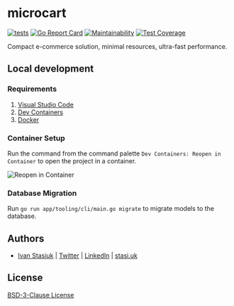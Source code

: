 # microcart

[![tests](https://github.com/brokeyourbike/microcart/actions/workflows/tests.yml/badge.svg)](https://github.com/brokeyourbike/microcart/actions/workflows/tests.yml)
[![Go Report Card](https://goreportcard.com/badge/github.com/brokeyourbike/microcart)](https://goreportcard.com/report/github.com/brokeyourbike/microcart)
[![Maintainability](https://api.codeclimate.com/v1/badges/fbaad4c7799f157bde69/maintainability)](https://codeclimate.com/github/brokeyourbike/microcart/maintainability)
[![Test Coverage](https://api.codeclimate.com/v1/badges/fbaad4c7799f157bde69/test_coverage)](https://codeclimate.com/github/brokeyourbike/microcart/test_coverage)

Compact e-commerce solution, minimal resources, ultra-fast performance.

## Local development

### Requirements

1. [Visual Studio Code](https://code.visualstudio.com/)
1. [Dev Containers](https://marketplace.visualstudio.com/items?itemName=ms-vscode-remote.remote-containers)
1. [Docker](https://www.docker.com/products/docker-desktop/)

### Container Setup

Run the command from the command palette `Dev Containers: Reopen in Container` to open the project in a container.

![Reopen in Container](https://i.imgur.com/eKiWJn3.png)

### Database Migration

Run `go run app/tooling/cli/main.go migrate` to migrate models to the database.

## Authors
- [Ivan Stasiuk](https://github.com/brokeyourbike) | [Twitter](https://twitter.com/brokeyourbike) | [LinkedIn](https://www.linkedin.com/in/brokeyourbike) | [stasi.uk](https://stasi.uk)

## License
[BSD-3-Clause License](https://github.com/glocurrency/microcart/blob/main/LICENSE)
